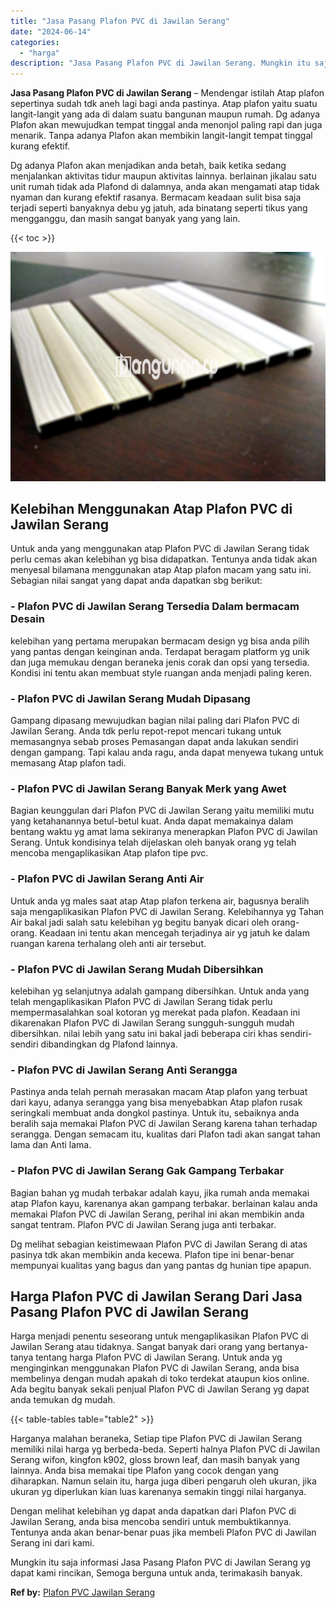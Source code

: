 ```yaml
---
title: "Jasa Pasang Plafon PVC di Jawilan Serang"
date: "2024-06-14"
categories: 
  - "harga"
description: "Jasa Pasang Plafon PVC di Jawilan Serang. Mungkin itu saja informasi Jasa Pasang Plafon PVC di Jawilan Serang yg dapat kami rincikan, Semoga berguna untuk an..."
---
```


**Jasa Pasang Plafon PVC di Jawilan Serang** – Mendengar istilah Atap plafon sepertinya sudah tdk aneh lagi bagi anda pastinya. Atap plafon yaitu suatu langit-langit yang ada di dalam suatu bangunan maupun rumah. Dg adanya Plafon akan mewujudkan tempat tinggal anda menonjol paling rapi dan juga menarik. Tanpa adanya Plafon akan membikin langit-langit tempat tinggal kurang efektif.

Dg adanya Plafon akan menjadikan anda betah, baik ketika sedang menjalankan aktivitas tidur maupun aktivitas lainnya. berlainan jikalau satu unit rumah tidak ada Plafond di dalamnya, anda akan mengamati atap tidak nyaman dan kurang efektif rasanya. Bermacam keadaan sulit bisa saja terjadi seperti banyaknya debu yg jatuh, ada binatang seperti tikus yang mengganggu, dan masih sangat banyak yang yang lain.

{{< toc >}}

![Jasa Pasang Plafon PVC di Jawilan Serang](/images/flafond-pvc-murah22.png)

## Kelebihan Menggunakan Atap Plafon PVC di Jawilan Serang

Untuk anda yang menggunakan atap Plafon PVC di Jawilan Serang tidak perlu cemas akan kelebihan yg bisa didapatkan. Tentunya anda tidak akan menyesal bilamana menggunakan atap Atap plafon macam yang satu ini. Sebagian nilai sangat yang dapat anda dapatkan sbg berikut:

### \- Plafon PVC di Jawilan Serang Tersedia Dalam bermacam Desain

kelebihan yang pertama merupakan bermacam design yg bisa anda pilih yang pantas dengan keinginan anda. Terdapat beragam platform yg unik dan juga memukau dengan beraneka jenis corak dan opsi yang tersedia. Kondisi ini tentu akan membuat style ruangan anda menjadi paling keren.

### \- Plafon PVC di Jawilan Serang Mudah Dipasang

Gampang dipasang mewujudkan bagian nilai paling dari Plafon PVC di Jawilan Serang. Anda tdk perlu repot-repot mencari tukang untuk memasangnya sebab proses Pemasangan dapat anda lakukan sendiri dengan gampang. Tapi kalau anda ragu, anda dapat menyewa tukang untuk memasang Atap plafon tadi.

### \- Plafon PVC di Jawilan Serang Banyak Merk yang Awet

Bagian keunggulan dari Plafon PVC di Jawilan Serang yaitu memiliki mutu yang ketahanannya betul-betul kuat. Anda dapat memakainya dalam bentang waktu yg amat lama sekiranya menerapkan Plafon PVC di Jawilan Serang. Untuk kondisinya telah dijelaskan oleh banyak orang yg telah mencoba mengaplikasikan Atap plafon tipe pvc.

### \- Plafon PVC di Jawilan Serang Anti Air

Untuk anda yg males saat atap Atap plafon terkena air, bagusnya beralih saja mengaplikasikan Plafon PVC di Jawilan Serang. Kelebihannya yg Tahan Air bakal jadi salah satu kelebihan yg begitu banyak dicari oleh orang-orang. Keadaan ini tentu akan mencegah terjadinya air yg jatuh ke dalam ruangan karena terhalang oleh anti air tersebut.

### \- Plafon PVC di Jawilan Serang Mudah Dibersihkan

kelebihan yg selanjutnya adalah gampang dibersihkan. Untuk anda yang telah mengaplikasikan Plafon PVC di Jawilan Serang tidak perlu mempermasalahkan soal kotoran yg merekat pada plafon. Keadaan ini dikarenakan Plafon PVC di Jawilan Serang sungguh-sungguh mudah dibersihkan. nilai lebih yang satu ini bakal jadi beberapa ciri khas sendiri-sendiri dibandingkan dg Plafond lainnya.

### \- Plafon PVC di Jawilan Serang Anti Serangga

Pastinya anda telah pernah merasakan macam Atap plafon yang terbuat dari kayu, adanya serangga yang bisa menyebabkan Atap plafon rusak seringkali membuat anda dongkol pastinya. Untuk itu, sebaiknya anda beralih saja memakai Plafon PVC di Jawilan Serang karena tahan terhadap serangga. Dengan semacam itu, kualitas dari Plafon tadi akan sangat tahan lama dan Anti lama.

### \- Plafon PVC di Jawilan Serang Gak Gampang Terbakar

Bagian bahan yg mudah terbakar adalah kayu, jika rumah anda memakai atap Plafon kayu, karenanya akan gampang terbakar. berlainan kalau anda memakai Plafon PVC di Jawilan Serang, perihal ini akan membikin anda sangat tentram. Plafon PVC di Jawilan Serang juga anti terbakar.

Dg melihat sebagian keistimewaan Plafon PVC di Jawilan Serang di atas pasinya tdk akan membikin anda kecewa. Plafon tipe ini benar-benar mempunyai kualitas yang bagus dan yang pantas dg hunian tipe apapun.

## Harga Plafon PVC di Jawilan Serang Dari Jasa Pasang Plafon PVC di Jawilan Serang

Harga menjadi penentu seseorang untuk mengaplikasikan Plafon PVC di Jawilan Serang atau tidaknya. Sangat banyak dari orang yang bertanya-tanya tentang harga Plafon PVC di Jawilan Serang. Untuk anda yg menginginkan menggunakan Plafon PVC di Jawilan Serang, anda bisa membelinya dengan mudah apakah di toko terdekat ataupun kios online. Ada begitu banyak sekali penjual Plafon PVC di Jawilan Serang yg dapat anda temukan dg mudah.

{{< table-tables table="table2" >}}

Harganya malahan beraneka, Setiap tipe Plafon PVC di Jawilan Serang memiliki nilai harga yg berbeda-beda. Seperti halnya Plafon PVC di Jawilan Serang wifon, kingfon k902, gloss brown leaf, dan masih banyak yang lainnya. Anda bisa memakai tipe Plafon yang cocok dengan yang diharapkan. Namun selain itu, harga juga diberi pengaruh oleh ukuran, jika ukuran yg diperlukan kian luas karenanya semakin tinggi nilai harganya.

Dengan melihat kelebihan yg dapat anda dapatkan dari Plafon PVC di Jawilan Serang, anda bisa mencoba sendiri untuk membuktikannya. Tentunya anda akan benar-benar puas jika membeli Plafon PVC di Jawilan Serang ini dari kami.

Mungkin itu saja informasi Jasa Pasang Plafon PVC di Jawilan Serang yg dapat kami rincikan, Semoga berguna untuk anda, terimakasih banyak.

**Ref by:** [Plafon PVC Jawilan Serang](https://id.wikipedia.org/wiki/Plafon)
